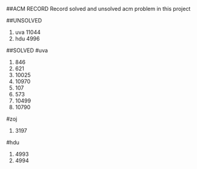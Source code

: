 ##ACM RECORD
Record solved and unsolved acm problem in this project

##UNSOLVED
<ol>
<li>uva 11044</li>
<li>hdu 4996</li>
</ol>


##SOLVED
#uva
<ol>
<li>846</li>
<li>621</li>
<li>10025</li>
<li>10970</li>
<li>107</li>
<li>573</li>
<li>10499</li>
<li>10790</li>
</ol>


#zoj
<ol>
<li>3197</li>
</ol>


#hdu
<ol>
<li>4993</li>
<li>4994</li>
</ol>



